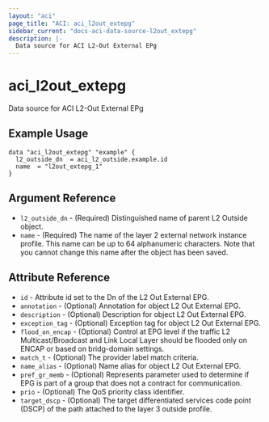```yaml
---
layout: "aci"
page_title: "ACI: aci_l2out_extepg"
sidebar_current: "docs-aci-data-source-l2out_extepg"
description: |-
  Data source for ACI L2-Out External EPg
---
```


# aci_l2out_extepg #

Data source for ACI L2-Out External EPg

## Example Usage ##

```hcl
data "aci_l2out_extepg" "example" {
  l2_outside_dn  = aci_l2_outside.example.id
  name  = "l2out_extepg_1"
}
```

## Argument Reference ##

- `l2_outside_dn` - (Required) Distinguished name of parent L2 Outside object.
- `name` - (Required) The name of the layer 2 external network instance profile. This name can be up to 64 alphanumeric characters. Note that you cannot change this name after the object has been saved.

## Attribute Reference ##

- `id` - Attribute id set to the Dn of the L2 Out External EPG.
- `annotation` - (Optional) Annotation for object L2 Out External EPG.
- `description` - (Optional) Description for object L2 Out External EPG.
- `exception_tag` - (Optional) Exception tag for object L2 Out External EPG.
- `flood_on_encap` - (Optional) Control at EPG level if the traffic L2 Multicast/Broadcast and Link Local Layer should be flooded only on ENCAP or based on bridg-domain settings.
- `match_t` - (Optional) The provider label match criteria.
- `name_alias` - (Optional) Name alias for object L2 Out External EPG.
- `pref_gr_memb` - (Optional) Represents parameter used to determine if EPG is part of a group that does not a contract for communication.
- `prio` - (Optional) The QoS priority class identifier.
- `target_dscp` - (Optional) The target differentiated services code point (DSCP) of the path attached to the layer 3 outside profile.
